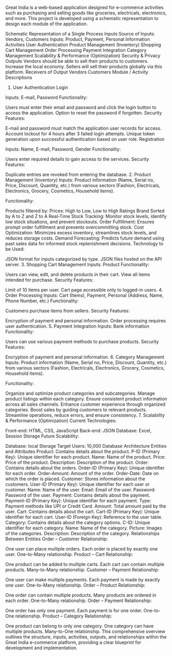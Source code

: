 Great India is a web-based application designed for e-commerce activities such as purchasing and selling goods like groceries, electricals, electronics, and more. This project is developed using a schematic representation to design each module of the application.

Schematic Representation of a Single Process
Inputs
Source of Inputs: Vendors, Customers
Inputs: Product, Payment, Personal Information
Activities
User Authentication
Product Management (Inventory)
Shopping Cart Management
Order Processing
Payment Integration
Category Management
Scalability & Performance (Optimization)
Security & Privacy
Outputs
Vendors should be able to sell their products to customers.
Increase the local economy.
Sellers will sell their products globally via this platform.
Receivers of Output
Vendors
Customers
Module / Activity Descriptions
1. User Authentication
Login

Inputs: E-mail, Password
Functionality:

Users must enter their email and password and click the login button to access the application.
Option to reset the password if forgotten.
Security Features:

E-mail and password must match the application user records for access.
Account lockout for 4 hours after 3 failed login attempts.
Unique token generation upon successful authentication based on user role.
Registration

Inputs: Name, E-mail, Password, Gender
Functionality:

Users enter required details to gain access to the services.
Security Features:

Duplicate entries are revoked from entering the database.
2. Product Management (Inventory)
Inputs: Product information (Name, Serial no, Price, Discount, Quantity, etc.) from various sectors (Fashion, Electricals, Electronics, Grocery, Cosmetics, Household items).

Functionality:

Products filtered by:
Prices: High to Low, Low to High
Ratings
Brand
Sorted by A to Z and Z to A
Real-Time Stock Tracking:
Monitor stock levels, identify low stock situations, and prevent stockouts.
Order Fulfillment:
Ensures prompt order fulfillment and prevents overcommitting stock.
Cost Optimization:
Minimizes excess inventory, streamlines stock levels, and reduces storage costs.
Demand Forecasting:
Predicts future demand using past sales data for informed stock replenishment decisions.
Technology to be Used:

JSON format for inputs categorized by type.
JSON files hosted on the API server.
3. Shopping Cart Management
Inputs: Product
Functionality:

Users can view, edit, and delete products in their cart.
View all items intended for purchase.
Security Features:

Limit of 10 items per user.
Cart page accessible only to logged-in users.
4. Order Processing
Inputs: Cart (Items), Payment, Personal (Address, Name, Phone Number, etc.)
Functionality:

Customers purchase items from sellers.
Security Features:

Encryption of payment and personal information.
Order processing requires user authentication.
5. Payment Integration
Inputs: Bank information
Functionality:

Users can use various payment methods to purchase products.
Security Features:

Encryption of payment and personal information.
6. Category Management
Inputs: Product information (Name, Serial no, Price, Discount, Quantity, etc.) from various sectors (Fashion, Electricals, Electronics, Grocery, Cosmetics, Household items).

Functionality:

Organize and optimize product categories and subcategories.
Manage product listings within each category.
Ensure consistent product information across all sales channels.
Enhance customer experience through organized categories.
Boost sales by guiding customers to relevant products.
Streamline operations, reduce errors, and ensure consistency.
7. Scalability & Performance (Optimization)
Current Technologies:

Front-end: HTML, CSS, JavaScript
Back-end: JSON
Database: Excel, Session Storage
Future Scalability:


Database: local Storage
Target Users: 10,000
Database Architecture
Entities and Attributes
Product: Contains details about the product.
P-ID (Primary Key): Unique identifier for each product.
Name: Name of the product.
Price: Price of the product.
Description: Description of the product.
Order: Contains details about the orders.
Order-ID (Primary Key): Unique identifier for each order.
Order-Amount: Amount of the order.
Order-Date: Date on which the order is placed.
Customer: Stores information about the customers.
User-ID (Primary Key): Unique identifier for each user or customer.
Name: Name of the user.
Email: Email of the user.
Password: Password of the user.
Payment: Contains details about the payment.
Payment-ID (Primary Key): Unique identifier for each payment.
Type: Payment methods like UPI or Credit Card.
Amount: Total amount paid by the user.
Cart: Contains details about the cart.
Cart-ID (Primary Key): Unique identifier for each cart.
User-ID (Foreign Key): Reference to the user table.
Category: Contains details about the category options.
C-ID: Unique identifier for each category.
Name: Name of the category.
Picture: Images of the categories.
Description: Description of the category.
Relationships Between Entities
Order – Customer Relationship:

One user can place multiple orders.
Each order is placed by exactly one user.
One-to-Many relationship.
Product – Cart Relationship:

One product can be added to multiple carts.
Each cart can contain multiple products.
Many-to-Many relationship.
Customer – Payment Relationship:

One user can make multiple payments.
Each payment is made by exactly one user.
One-to-Many relationship.
Order – Product Relationship:

One order can contain multiple products.
Many products are ordered in each order.
One-to-Many relationship.
Order – Payment Relationship:

One order has only one payment.
Each payment is for one order.
One-to-One relationship.
Product – Category Relationship:

One product can belong to only one category.
One category can have multiple products.
Many-to-One relationship.
This comprehensive overview outlines the structure, inputs, activities, outputs, and relationships within the Great India e-commerce platform, providing a clear blueprint for development and implementation.

